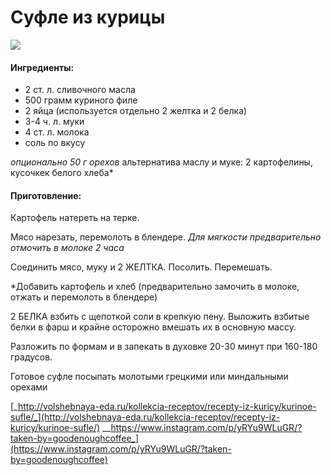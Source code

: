 ﻿---
image: https://s-media-cache-ak0.pinimg.com/564x/0f/04/3e/0f043e42b8a4b45271f8a3934510d705.jpg
---
# Суфле из курицы

![](https://s-media-cache-ak0.pinimg.com/564x/0f/04/3e/0f043e42b8a4b45271f8a3934510d705.jpg)

#### Ингредиенты:

* 2 ст. л. сливочного масла
* 500 грамм куриного филе
* 2 яйца \(используется отдельно 2 желтка и 2 белка\)
* 3-4 ч. л. муки
* 4 ст. л. молока
* соль по вкусу

_опционально 50 г орехов_ альтернатива маслу и муке: 2 картофелины, кусочкек белого хлеба\*

#### Приготовление:

Картофель натереть на терке.

Мясо нарезать, перемолоть в блендере. _Для мягкости предварительно отмочить в молоке 2 часа_

Соединить мясо, муку и 2 ЖЕЛТКА. Посолить. Перемешать.

\*Добавить картофель и хлеб \(предварительно замочить в молоке, отжать и перемолоть в блендере\)

2 БЕЛКА взбить с щепоткой соли в крепкую пену. Выложить взбитые белки в фарш и крайне осторожно вмешать их в основную массу.

Разложить по формам и в запекать в духовке 20-30 минут при 160-180 градусов.

Готовое суфле посыпать молотыми грецкими или миндальными орехами

[_http://volshebnaya-eda.ru/kollekcia-receptov/recepty-iz-kuricy/kurinoe-sufle/_](http://volshebnaya-eda.ru/kollekcia-receptov/recepty-iz-kuricy/kurinoe-sufle/) __https://www.instagram.com/p/yRYu9WLuGR/?taken-by=goodenoughcoffee_](https://www.instagram.com/p/yRYu9WLuGR/?taken-by=goodenoughcoffee)

